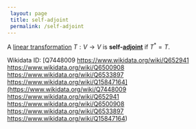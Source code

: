 ```yaml
---
 layout: page
 title: self-adjoint
 permalink: /self-adjoint
---
```

A [linear transformation](https://defsmath.github.io/DefsMath/linear_transformation) $T:V\to V$ is **self-[adjoint](https://defsmath.github.io/DefsMath/adjoint)** if $T^*=T$.

Wikidata ID: [Q7448009
https://www.wikidata.org/wiki/Q652941
https://www.wikidata.org/wiki/Q6500908
https://www.wikidata.org/wiki/Q6533897
https://www.wikidata.org/wiki/Q15847164](https://www.wikidata.org/wiki/Q7448009
https://www.wikidata.org/wiki/Q652941
https://www.wikidata.org/wiki/Q6500908
https://www.wikidata.org/wiki/Q6533897
https://www.wikidata.org/wiki/Q15847164)